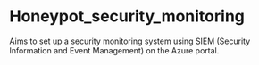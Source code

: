 # Honeypot_security_monitoring
 Aims to set up a security monitoring system using SIEM (Security Information and Event Management) on the Azure portal. 
